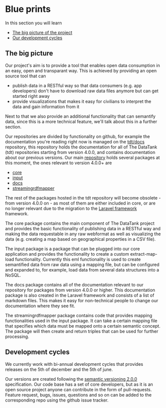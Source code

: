 # Blue prints

In this section you will learn

* [The big picture of the project](#project_setup)
* [Our development cycles](#devcycle)

<a id="project_setup"></a>
## The big picture

Our project's aim is to provide a tool that enables open data consumption in an easy, open and transparant way. This is achieved by providing an open source tool that can

* publish data in a RESTful way so that data consumers (e.g. app developers) don't have to download raw data files anymore but can get started right away
* provide visualizations that makes it easy for civilians to interpret the data and gain information from it

Next to that we also provide an additional functionality that can semantify data, since this is a more technical feature, we'll talk about this in a further section.

Our repositories are divided by functionality on github, for example the documentation you're reading right now is managed on the [tdt/docs](https://github.com/tdt/docs) repository, this repository holds the documentation for all of The DataTank (tdt) repositories starting from version 4.0.0, and contains documentation about our previous versions. Our main [repository](https://github.com/tdt) holds several packages at this moment, the ones relevant to version 4.0.0+ are

* [core](https://github.com/tdt/core)
* [input](https://github.com/tdt/input)
* [docs](https://github.com/tdt/docs)
* [streamingrdfmapper](https://github.com/tdt/streamingrdfmapper)

The rest of the packages hosted in the tdt repository will become obsolete - from version 4.0.0 on - as most of them are either included in core, or are no longer relevant due to the migration to the [Laravel framework](http://laravel.com/) framework.

The core package contains the main component of The DataTank project and provides the basic functionality of publishing data in a RESTful way and making the data requestable in any raw webformat as well as visualizing the data (e.g. creating a map based on geographical properties in a CSV file).

The input package is a package that can be plugged into our core application and provides the functionality to create a custom extract-map-load functionality. Currently this eml functionality is used to create semantified data from raw data using a mapping file, but can be configured and expanded to, for example, load data from several data structures into a NoSQL.

The docs package contains all of the documentation relevant to our repository for packages from version 4.0.0 or higher. This documentation package is also created in the Laravel framework and consists of a list of markdown files. This makes it easy for non-technical people to change our documentation where they see fit.

The streamingrdfmapper package contains code that provides mapping functionalities used in the input package. It can take a certain mapping file that specifies which data must be mapped onto a certain semantic concept. The package will then create and return triples that can be used for further processing.

<a id="devcycle"></a>
## Development cycles

We currently work with bi-annual development cycles that provides releases on the 5th of december and the 5th of june.

Our versions are created following the [semantic versioning 2.0.0](http://semver.org/) specification. Our code base has a set of core developers, but as it is an open source project anyone can contribute in the form of pull-requests. Feature request, bugs, issues, questions and so on can be added to the corresponding repo using the github issue tracker.
